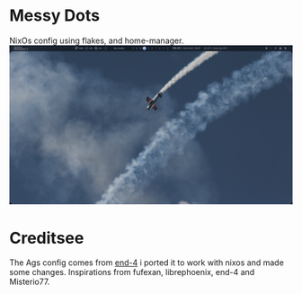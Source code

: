 # Messy Dots
NixOs config using flakes, and home-manager.
![Desktop](./desktop.png)
# Creditsee
The Ags config comes from [end-4](https://github.com/end-4/dots-hyprland) i ported it to work with nixos and made some changes.
Inspirations from fufexan, librephoenix, end-4 and Misterio77.